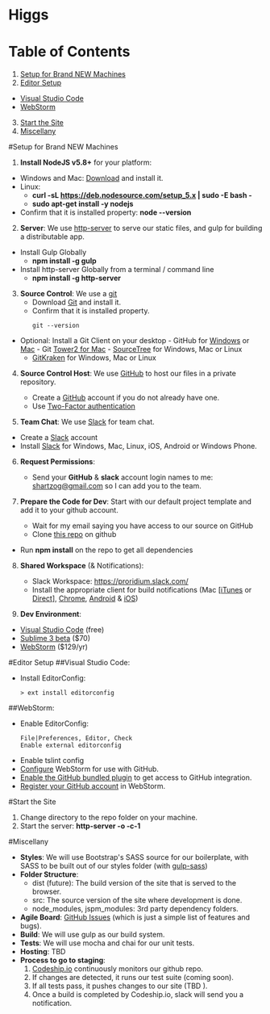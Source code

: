 Higgs
==============
# Table of Contents
1. [Setup for Brand NEW Machines](#Setup-for-Brand-NEW-Machines)
2. [Editor Setup](#Editor-Setup)
  - [Visual Studio Code](##Visual-Studio-Code)
  - [WebStorm](##WebStorm)
3. [Start the Site](#Start-the-Site)
4. [Miscellany](#Miscellany)

#Setup for Brand NEW Machines
1. <b>Install NodeJS v5.8+</b> for your platform: 
 - Windows and Mac: <a href='https://nodejs.org/en/download/stable/'>Download</a> and install it.
 - Linux:
    - <b>curl -sL https://deb.nodesource.com/setup_5.x | sudo -E bash -</b>
    - <b>sudo apt-get install -y nodejs</b>
 - Confirm that it is installed property:  <b>node --version</b>
    
2. <b>Server</b>: We use <a href='https://github.com/indexzero/http-server'>http-server</a> to serve our static files, and gulp for building a distributable app.
  - Install Gulp Globally
    - <b>npm install -g gulp</b>
  - Install http-server Globally from a terminal / command line
    - <b>npm install -g http-server</b>

3. <b>Source Control</b>: We use a  <a href='http://git-scm.com/'>git</a>
	- Download <a href='https://git-scm.com/downloads'>Git</a> and install it.
	- Confirm that it is installed property. 
		<pre><code>git --version</code></pre>
  - Optional: Install a Git Client on your desktop
		- GitHub for <a href='https://windows.github.com/'>Windows</a> or <a href='https://mac.github.com/'>Mac</a>
		- Git <a href='http://www.git-tower.com/'>Tower2 for Mac</a>
		- <a href='http://www.sourcetreeapp.com/'>SourceTree</a> for Windows, Mac or Linux
    - <a href='http://www.gitkraken.com/'>GitKraken</a> for Windows, Mac or Linux
  
4. <b>Source Control Host</b>: We use <a href='https://github.com/'>GitHub</a> to host our files in a private repository.
	- Create a <a href='https://github.com/'>GitHub</a> account if you do not already have one.
	- Use <a href='https://help.github.com/articles/about-two-factor-authentication/'>Two-Factor authentication</a>

5. <b>Team Chat</b>: We use <a href='https://slack.com/'>Slack</a> for team chat.
- Create a <a href='https://slack.com/'>Slack</a> account
 - Install <a href='https://slack.com/downloads'>Slack</a> for Windows, Mac, Linux, iOS, Android or Windows Phone.
 
6. <b>Request Permissions</b>:
	- Send your <b>GitHub</b> & <b>slack</b> account login names to me: shartzog@gmail.com so I can add you to the team.
  
7. <b>Prepare the Code for Dev</b>: Start with our default project template and add it to your github account.
	- Wait for my email saying you have access to our source on GitHub
	- Clone <a href='https://github.com/Proridium/higgs'>this repo</a> on github
  - Run <b>npm install</b> on the repo to get all dependencies

8. <b>Shared Workspace</b> (& Notifications):
	- Slack Workspace: <https://proridium.slack.com/>
	- Install the appropriate client for build notifications (Mac [<a href='https://itunes.apple.com/us/app/slack/id803453959?mt=12'>iTunes</a> or <a href='http://slack.com/ssb/download-osx'>Direct</a>], <a href='https://chrome.google.com/webstore/detail/slack/jeogkiiogjbmhklcnbgkdcjoioegiknm?hl=en-US'>Chrome</a>, <a href='https://play.google.com/store/apps/details?id=com.Slack&hl=en'>Android</a> & <a href='https://itunes.apple.com/us/app/slack-team-communication/id618783545?mt=8'>iOS</a>)

9. <b>Dev Environment</b>:
  - <a href='http://code.visualstudio.com/download/'>Visual Studio Code</a> (free)
  - <a href='https://www.sublimetext.com/3'>Sublime 3 beta</a> ($70)
  - <a href='https://www.jetbrains.com/webstorm/download/'>WebStorm</a> ($129/yr)
  

#Editor Setup
##Visual Studio Code:
  - Install EditorConfig:
    <pre><code>> ext install editorconfig</pre></code>

##WebStorm:
  - Enable EditorConfig: <pre><code>File|Preferences, Editor, Check Enable external editorconfig</code></pre>
  - Enable tslint config
  - <a href='https://www.jetbrains.com/webstorm/webhelp/using-github-integration.html'>Configure</a> WebStorm for use with GitHub.
  - <a href='https://www.jetbrains.com/webstorm/webhelp/installing-updating-and-uninstalling-repository-plugins.html'>Enable the GitHub bundled plugin</a> to get access to GitHub integration.
  - <a href='https://www.jetbrains.com/webstorm/webhelp/registering-github-account-in-webstorm.html'>Register your GitHub account</a> in WebStorm.

<!-- #Build Commands (Terminal):

    gulp          // The default gulp command builds the dev files, then browserify's them into a single concatenated file.
    gulp build    // This will build the production files, then minimize, then browserify the files.
    gulp serve    // This will spin up the node instance with live-reloading of changes directly in the browser with watchers to rebuild files if anything changes.
-->

#Start the Site
1. Change directory to the repo folder on your machine.
2. Start the server: <b>http-server -o -c-1</b>

#Miscellany
* <b>Styles</b>: We will use Bootstrap's SASS source for our boilerplate, with SASS to be built out of our styles folder (with <a href='https://github.com/dlmanning/gulp-sass'>gulp-sass</a>)
* <b>Folder Structure</b>:
	- dist (future): The build version of the site that is served to the browser.
	- src: The source version of the site where development is done.
	- node_modules, jspm_modules: 3rd party dependency folders.
* <b>Agile Board</b>: <a href='https://github.com/proridium/higgs/issues'>GitHub Issues</a> (which is just a simple list of features and bugs).
* <b>Build</b>: We will use gulp as our build system.
* <b>Tests</b>: We will use mocha and chai for our unit tests.
* <b>Hosting</b>: TBD
* <b>Process to go to staging</b>:<br/>
	1. <a href='https://codeship.io/projects/25616'>Codeship.io</a> continuously monitors our github repo.
	2. If changes are detected, it runs our test suite (coming soon).
	3. If all tests pass, it pushes changes to our site (TBD <!-- <http://proridium.nodejitsu.com/> -->).
	4. Once a build is completed by Codeship.io, slack will send you a notification.
